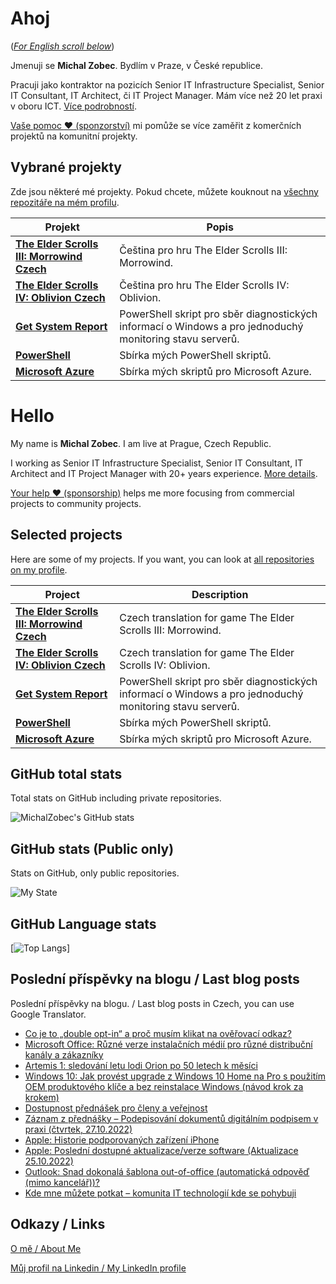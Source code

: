 # Ahoj

<a name="documenttitle"></a>

([*For English scroll below*](#english "For English scroll below"))

Jmenuji se **Michal Zobec**. Bydlím v Praze, v České republice.

Pracuji jako kontraktor na pozicích Senior IT Infrastructure Specialist, Senior IT Consultant, IT Architect, či IT Project Manager. Mám více než 20 let praxi v oboru ICT. [Více podrobností](MichalZobec-About.md).

[Vaše pomoc :heart: (sponzorství)](https://www.patreon.com/michalzobec) mi pomůže se více zaměřit z komerčních projektů na komunitní projekty.

## Vybrané projekty

Zde jsou některé mé projekty. Pokud chcete, můžete kouknout na [všechny repozitáře na mém profilu](https://github.com/michalzobec?tab=repositories).

| Projekt | Popis |
| --- | --- |
| **[The Elder Scrolls III: Morrowind Czech](https://github.com/michalzobec/TES3-Morrowind-cesky)** | Čeština pro hru The Elder Scrolls III: Morrowind. |
| **[The Elder Scrolls IV: Oblivion Czech](https://github.com/michalzobec/TES4-Oblivion-cesky)** | Čeština pro hru The Elder Scrolls IV: Oblivion. |
| **[Get System Report](https://github.com/michalzobec/Get-SystemReport)** | PowerShell skript pro sběr diagnostických informací o Windows a pro jednoduchý monitoring stavu serverů. |
| **[PowerShell](https://github.com/michalzobec/PowerShell)** | Sbírka mých PowerShell skriptů. |
| **[Microsoft Azure](https://github.com/michalzobec/microsoft-azure)** | Sbírka mých skriptů pro Microsoft Azure. |

<a name="english"></a>

# Hello

My name is **Michal Zobec**. I am live at Prague, Czech Republic.

I working as Senior IT Infrastructure Specialist, Senior IT Consultant, IT Architect and IT Project Manager with 20+ years experience. [More details](MichalZobec-About.md#english).

[Your help :heart: (sponsorship)](https://www.patreon.com/michalzobec) helps me more focusing from commercial projects to community projects.

## Selected projects

Here are some of my projects. If you want, you can look at [all repositories on my profile](https://github.com/michalzobec?tab=repositories).

| Project | Description |
| --- | --- |
| **[The Elder Scrolls III: Morrowind Czech](https://github.com/michalzobec/TES3-Morrowind-cesky)** | Czech translation for game The Elder Scrolls III: Morrowind. |
| **[The Elder Scrolls IV: Oblivion Czech](https://github.com/michalzobec/TES4-Oblivion-cesky)** | Czech translation for game The Elder Scrolls IV: Oblivion. |
| **[Get System Report](https://github.com/michalzobec/Get-SystemReport)** | PowerShell skript pro sběr diagnostických informací o Windows a pro jednoduchý monitoring stavu serverů. |
| **[PowerShell](https://github.com/michalzobec/PowerShell)** | Sbírka mých PowerShell skriptů. |
| **[Microsoft Azure](https://github.com/michalzobec/microsoft-azure)** | Sbírka mých skriptů pro Microsoft Azure. |

## GitHub total stats

Total stats on GitHub including private repositories.

![MichalZobec's GitHub stats](https://github-readme-stats.vercel.app/api?username=michalzobec&count_private=true&show_icons=true)


## GitHub stats (Public only)

Stats on GitHub, only public repositories.

![My State](https://github-readme-stats.vercel.app/api?username=michalzobec&show_icons=true)

## GitHub Language stats

[![Top Langs](https://github-readme-stats.vercel.app/api/top-langs/?username=michalzobec&langs_count=10&layout=compact)]

## Poslední příspěvky na blogu / Last blog posts

Poslední příspěvky na blogu. / Last blog posts in Czech, you can use Google Translator.

<!-- BLOG-POST-LIST:START -->
- [Co je to „double opt-in“ a proč musím klikat na ověřovací odkaz?](https://www.michalzobec.cz/co-je-to-double-opt-in-a-proc-musim-klikat-na-overovaci-odkaz-8844)
- [Microsoft Office: Různé verze instalačních médií pro různé distribuční kanály a zákazníky](https://www.michalzobec.cz/microsoft-office-ruzne-verze-instalacnich-medii-pro-ruzne-distribucni-kanaly-a-zakazniky-8829)
- [Artemis 1: sledování letu lodi Orion po 50 letech k měsíci](https://www.michalzobec.cz/artemis-1-sledovani-letu-lodi-orion-po-50-letech-k-mesici-8817)
- [Windows 10: Jak provést upgrade z Windows 10 Home na Pro s použitím OEM produktového klíče a bez reinstalace Windows &lpar;návod krok za krokem&rpar;](https://www.michalzobec.cz/windows-10-jak-provest-upgrade-z-windows-10-home-na-pro-s-pouzitim-oem-produktoveho-klice-a-bez-reinstalace-windows-navod-krok-za-krokem-8807)
- [Dostupnost přednášek pro členy a veřejnost](https://www.michalzobec.cz/dostupnost-prednasek-pro-cleny-a-verejnost-8801)
- [Záznam z přednášky – Podepisování dokumentů digitálním podpisem v praxi &lpar;čtvrtek, 27.10.2022&rpar;](https://www.michalzobec.cz/zaznam-z-prednasky-podepisovani-dokumentu-digitalnim-podpisem-v-praxi-ctvrtek-27-10-2022-8774)
- [Apple: Historie podporovaných zařízení iPhone](https://www.michalzobec.cz/apple-historie-podporovanych-zarizeni-iphone-8769)
- [Apple: Poslední dostupné aktualizace/verze software &lpar;Aktualizace 25.10.2022&rpar;](https://www.michalzobec.cz/apple-posledni-dostupne-aktualizace-verze-software-7127)
- [Outlook: Snad dokonalá šablona out-of-office &lpar;automatická odpověď &lpar;mimo kancelář&rpar;&rpar;?](https://www.michalzobec.cz/outlook-snad-dokonala-sablona-out-of-office-automaticka-odpoved-mimo-kancelar-8759)
- [Kde mne můžete potkat – komunita IT technologií kde se pohybuji](https://www.michalzobec.cz/kde-mne-muzete-potkat-komunita-it-technologii-kde-se-pohybuji-8748)
<!-- BLOG-POST-LIST:END -->

## Odkazy / Links

[O mě / About Me](https://zob.ec/mylinktree)

[Můj profil na Linkedin / My LinkedIn profile](https://zob.ec/mylinkedin)
